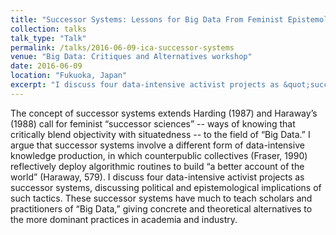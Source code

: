 ```yaml
---
title: "Successor Systems: Lessons for Big Data From Feminist Epistemology and Activism"
collection: talks
talk_type: "Talk"
permalink: /talks/2016-06-09-ica-successor-systems
venue: "Big Data: Critiques and Alternatives workshop"
date: 2016-06-09
location: "Fukuoka, Japan"
excerpt: "I discuss four data-intensive activist projects as &quot;successor systems,&quot; discussing the political and epistemological implications of using data to advance activist projects."
---
```


The concept of successor systems extends Harding (1987) and Haraway’s (1988) call for feminist “successor sciences” -- ways of knowing that critically blend objectivity with situatedness -- to the field of “Big Data.” I argue that successor systems involve a different form of data-intensive knowledge production, in which counterpublic collectives (Fraser, 1990) reflectively deploy algorithmic routines to build “a better account of the world” (Haraway, 579). I discuss four data-intensive activist projects as successor systems, discussing political and epistemological implications of such tactics. These successor systems have much to teach scholars and practitioners of “Big Data,” giving concrete and theoretical alternatives to the more dominant practices in academia and industry.
